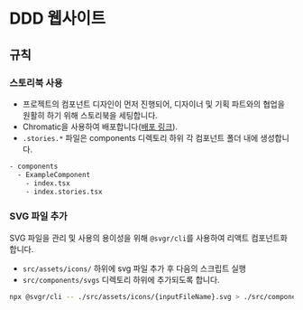 # DDD 웹사이트

## 규칙

### 스토리북 사용

- 프로젝트의 컴포넌트 디자인이 먼저 진행되어, 디자이너 및 기획 파트와의 협업을 원활히 하기 위해 스토리북을 세팅합니다.
- Chromatic을 사용하여 배포합니다([배포 링크](https://www.chromatic.com/library?appId=66fb93d4f124a3b3c23717f6)).
- `.stories.*` 파일은 components 디렉토리 하위 각 컴포넌트 폴더 내에 생성합니다.

```bash
- components
  - ExampleComponent
    - index.tsx
    - index.stories.tsx
```

### SVG 파일 추가

SVG 파일을 관리 및 사용의 용이성을 위해 `@svgr/cli`를 사용하여 리액트 컴포넌트화합니다.

- `src/assets/icons/` 하위에 svg 파일 추가 후 다음의 스크립트 실행
- `src/components/svgs` 디렉토리 하위에 추가되도록 합니다.

```bash
npx @svgr/cli -- ./src/assets/icons/{inputFileName}.svg > ./src/components/svgs/{outputFileName}.tsx
```
